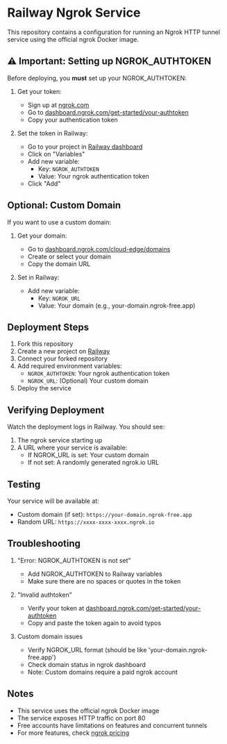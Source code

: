 # Railway Ngrok Service

This repository contains a configuration for running an Ngrok HTTP tunnel service using the official ngrok Docker image.

## ⚠️ Important: Setting up NGROK_AUTHTOKEN

Before deploying, you **must** set up your NGROK_AUTHTOKEN:

1. Get your token:
   - Sign up at [ngrok.com](https://ngrok.com)
   - Go to [dashboard.ngrok.com/get-started/your-authtoken](https://dashboard.ngrok.com/get-started/your-authtoken)
   - Copy your authentication token

2. Set the token in Railway:
   - Go to your project in [Railway dashboard](https://railway.app)
   - Click on "Variables"
   - Add new variable:
     - Key: `NGROK_AUTHTOKEN`
     - Value: Your ngrok authentication token
   - Click "Add"

## Optional: Custom Domain

If you want to use a custom domain:

1. Get your domain:
   - Go to [dashboard.ngrok.com/cloud-edge/domains](https://dashboard.ngrok.com/cloud-edge/domains)
   - Create or select your domain
   - Copy the domain URL

2. Set in Railway:
   - Add new variable:
     - Key: `NGROK_URL`
     - Value: Your domain (e.g., your-domain.ngrok-free.app)

## Deployment Steps

1. Fork this repository
2. Create a new project on [Railway](https://railway.app)
3. Connect your forked repository
4. Add required environment variables:
   - `NGROK_AUTHTOKEN`: Your ngrok authentication token
   - `NGROK_URL`: (Optional) Your custom domain
5. Deploy the service

## Verifying Deployment

Watch the deployment logs in Railway. You should see:
1. The ngrok service starting up
2. A URL where your service is available:
   - If NGROK_URL is set: Your custom domain
   - If not set: A randomly generated ngrok.io URL

## Testing

Your service will be available at:
- Custom domain (if set): `https://your-domain.ngrok-free.app`
- Random URL: `https://xxxx-xxxx-xxxx.ngrok.io`

## Troubleshooting

1. "Error: NGROK_AUTHTOKEN is not set"
   - Add NGROK_AUTHTOKEN to Railway variables
   - Make sure there are no spaces or quotes in the token

2. "Invalid authtoken"
   - Verify your token at [dashboard.ngrok.com/get-started/your-authtoken](https://dashboard.ngrok.com/get-started/your-authtoken)
   - Copy and paste the token again to avoid typos

3. Custom domain issues
   - Verify NGROK_URL format (should be like 'your-domain.ngrok-free.app')
   - Check domain status in ngrok dashboard
   - Note: Custom domains require a paid ngrok account

## Notes

- This service uses the official ngrok Docker image
- The service exposes HTTP traffic on port 80
- Free accounts have limitations on features and concurrent tunnels
- For more features, check [ngrok pricing](https://ngrok.com/pricing)
